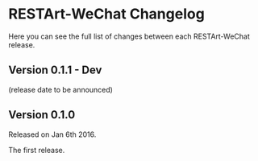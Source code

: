 # RESTArt-WeChat Changelog

Here you can see the full list of changes between each RESTArt-WeChat release.


## Version 0.1.1 - Dev

(release date to be announced)


## Version 0.1.0

Released on Jan 6th 2016.

The first release.
